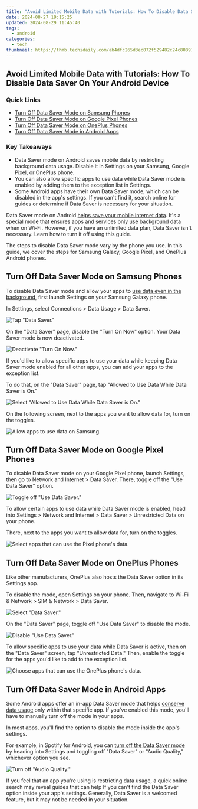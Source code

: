 ```yaml
---
title: "Avoid Limited Mobile Data with Tutorials: How To Disable Data Saver On Your Android Device"
date: 2024-08-27 19:15:25
updated: 2024-08-29 11:45:40
tags:
  - android
categories:
  - tech
thumbnail: https://thmb.techidaily.com/ab4dfc265d3ec072f529482c24c8089138367c7bb9b170bcd6c98cca628f2064.jpg
---
```


## Avoid Limited Mobile Data with Tutorials: How To Disable Data Saver On Your Android Device

### Quick Links

* [Turn Off Data Saver Mode on Samsung Phones](https://buynow-info.techidaily.com/find-the-ultimate-bargains-for-apple-gadgets-this-prime-day/)
* [Turn Off Data Saver Mode on Google Pixel Phones](https://win-answers.techidaily.com/1723003610291-solved-garrys-mod-keeps-crashing-2024-tips/)
* [Turn Off Data Saver Mode on OnePlus Phones](https://techidaily.com/undeleted-lost-videos-from-oppo-reno-10-5g-by-fonelab-android-recover-video/)
* [Turn Off Data Saver Mode in Android Apps](https://change-location.techidaily.com/in-2024-how-can-i-get-more-stardust-in-pokemon-go-on-vivo-t2-pro-5g-drfone-by-drfone-virtual-android/)

### Key Takeaways

* Data Saver mode on Android saves mobile data by restricting background data usage. Disable it in Settings on your Samsung, Google Pixel, or OnePlus phone.
* You can also allow specific apps to use data while Data Saver mode is enabled by adding them to the exception list in Settings.
* Some Android apps have their own Data Saver mode, which can be disabled in the app's settings. If you can't find it, search online for guides or determine if Data Saver is necessary for your situation.

 Data Saver mode on Android [helps save your mobile internet data](https://unlock-android.techidaily.com/in-2024-10-easy-to-use-frp-bypass-tools-for-unlocking-google-accounts-on-vivo-y200e-5g-by-drfone-android/). It's a special mode that ensures apps and services only use background data when on Wi-Fi. However, if you have an unlimited data plan, Data Saver isn't necessary. Learn how to turn it off using this guide.

 The steps to disable Data Saver mode vary by the phone you use. In this guide, we cover the steps for Samsung Galaxy, Google Pixel, and OnePlus Android phones.

##  Turn Off Data Saver Mode on Samsung Phones

 To disable Data Saver mode and allow your apps to [use data even in the background](https://fox-hovers.techidaily.com/2024-approved-ultimate-list-all-rounder-camcorders/), first launch Settings on your Samsung Galaxy phone.

 In Settings, select Connections > Data Usage > Data Saver.

![Tap "Data Saver."](https://static1.howtogeekimages.com/wordpress/wp-content/uploads/2022/09/1-samsung-data-saver.png) 

 On the "Data Saver" page, disable the "Turn On Now" option. Your Data Saver mode is now deactivated.

![Deactivate "Turn On Now."](https://static1.howtogeekimages.com/wordpress/wp-content/uploads/2022/09/2-samsung-disable-data-saver.png) 

 If you'd like to allow specific apps to use your data while keeping Data Saver mode enabled for all other apps, you can add your apps to the exception list.

 To do that, on the "Data Saver" page, tap "Allowed to Use Data While Data Saver is On."

![Select "Allowed to Use Data While Data Saver is On."](https://static1.howtogeekimages.com/wordpress/wp-content/uploads/2022/09/3-samsung-data-saver-exception.png) 

 On the following screen, next to the apps you want to allow data for, turn on the toggles.

![Allow apps to use data on Samsung.](https://static1.howtogeekimages.com/wordpress/wp-content/uploads/2022/09/4-samsung-data-saver-exception-apps.png) 

##  Turn Off Data Saver Mode on Google Pixel Phones

 To disable Data Saver mode on your Google Pixel phone, launch Settings, then go to Network and Internet > Data Saver. There, toggle off the "Use Data Saver" option.

![Toggle off "Use Data Saver."](https://static1.howtogeekimages.com/wordpress/wp-content/uploads/2022/09/5-pixel-turn-off-data-saver.png) 

 To allow certain apps to use data while Data Saver mode is enabled, head into Settings > Network and Internet > Data Saver > Unrestricted Data on your phone.

 There, next to the apps you want to allow data for, turn on the toggles.

![Select apps that can use the Pixel phone's data.](https://static1.howtogeekimages.com/wordpress/wp-content/uploads/2022/09/6-pixel-data-saver-exception-apps.png) 

##  Turn Off Data Saver Mode on OnePlus Phones

 Like other manufacturers, OnePlus also hosts the Data Saver option in its Settings app.

 To disable the mode, open Settings on your phone. Then, navigate to Wi-Fi & Network > SIM & Network > Data Saver.

![Select "Data Saver."](https://static1.howtogeekimages.com/wordpress/wp-content/uploads/2022/09/7-oneplus-data-saver.png) 

 On the "Data Saver" page, toggle off "Use Data Saver" to disable the mode.

![Disable "Use Data Saver."](https://static1.howtogeekimages.com/wordpress/wp-content/uploads/2022/09/8-oneplus-turn-off-data-saver.png) 

 To allow specific apps to use your data while Data Saver is active, then on the "Data Saver" screen, tap "Unrestricted Data." Then, enable the toggle for the apps you'd like to add to the exception list.

![Choose apps that can use the OnePlus phone's data.](https://static1.howtogeekimages.com/wordpress/wp-content/uploads/2022/09/9-oneplus-data-saver-exception-apps.png) 

##  Turn Off Data Saver Mode in Android Apps

 Some Android apps offer an in-app Data Saver mode that helps [conserve data usage](https://youtube-stream.techidaily.com/2024-approved-full-vision-media-the-smart-mcn-selection-process/) only within that specific app. If you've enabled this mode, you'll have to manually turn off the mode in your apps.

 In most apps, you'll find the option to disable the mode inside the app's settings.

 For example, in Spotify for Android, you can [turn off the Data Saver mode](https://android-unlock.techidaily.com/how-to-remove-or-bypass-knox-enrollment-service-on-htc-u23-pro-by-drfone-android/) by heading into Settings and toggling off "Data Saver" or "Audio Quality," whichever option you see.

![Turn off "Audio Quality."](https://static1.howtogeekimages.com/wordpress/wp-content/uploads/2022/09/10-spotify-android-turn-off-data-saver.png) 

 If you feel that an app you're using is restricting data usage, a quick online search may reveal guides that can help If you can't find the Data Saver option inside your app's settings. Generally, Data Saver is a welcomed feature, but it may not be needed in your situation.

<ins class="adsbygoogle"
     style="display:block"
     data-ad-format="autorelaxed"
     data-ad-client="ca-pub-7571918770474297"
     data-ad-slot="1223367746"></ins>



<ins class="adsbygoogle"
     style="display:block"
     data-ad-client="ca-pub-7571918770474297"
     data-ad-slot="8358498916"
     data-ad-format="auto"
     data-full-width-responsive="true"></ins>
